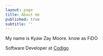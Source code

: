 ```yaml
---
layout: page
title: About me
published: true
subtitle: ''
---
```


My name is Kyaw Zay Moore. know as FiDO

Software Developer at [Codigo](https://codigo.co "Codigo")
